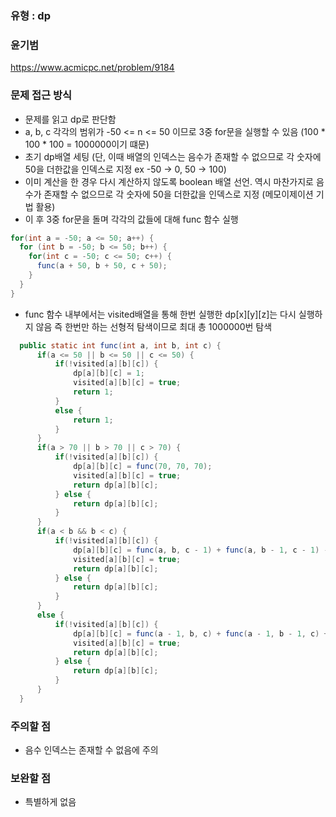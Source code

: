 ### 유형 : dp
### 윤기범
https://www.acmicpc.net/problem/9184

### 문제 접근 방식
  - 문제를 읽고 dp로 판단함
  - a, b, c 각각의 범위가 -50 <= n <= 50 이므로 3중 for문을 실행할 수 있음 (100 * 100 * 100 = 1000000이기 떄문)
  - 초기 dp배열 세팅 (단, 이때 배열의 인덱스는 음수가 존재할 수 없으므로 각 숫자에 50을 더한값을 인덱스로 지정 ex -50 -> 0, 50 -> 100)
  - 이미 계산을 한 경우 다시 계산하지 않도록 boolean 배열 선언. 역시 마찬가지로 음수가 존재할 수 없으므로 각 숫자에 50을 더한값을 인덱스로 지정 (메모이제이션 기법 활용)
  - 이 후 3중 for문을 돌며 각각의 값들에 대해 func 함수 실행
  ```java
  for(int a = -50; a <= 50; a++) {
    for (int b = -50; b <= 50; b++) {
      for(int c = -50; c <= 50; c++) {
        func(a + 50, b + 50, c + 50);
      }
    }
  }
  ```
  - func 함수 내부에서는 visited배열을 통해 한번 실행한 dp[x][y][z]는 다시 실행하지 않음 즉 한번만 하는 선형적 탐색이므로 최대 총 1000000번 탐색
  ```java
    public static int func(int a, int b, int c) {
        if(a <= 50 || b <= 50 || c <= 50) {
            if(!visited[a][b][c]) {
                dp[a][b][c] = 1;
                visited[a][b][c] = true;
                return 1;
            }
            else {
                return 1;
            }
        }
        if(a > 70 || b > 70 || c > 70) {
            if(!visited[a][b][c]) {
                dp[a][b][c] = func(70, 70, 70);
                visited[a][b][c] = true;
                return dp[a][b][c];
            } else {
                return dp[a][b][c];
            }
        }
        if(a < b && b < c) {
            if(!visited[a][b][c]) {
                dp[a][b][c] = func(a, b, c - 1) + func(a, b - 1, c - 1) - func(a, b - 1, c);
                visited[a][b][c] = true;
                return dp[a][b][c];
            } else {
                return dp[a][b][c];
            }
        }
        else {
            if(!visited[a][b][c]) {
                dp[a][b][c] = func(a - 1, b, c) + func(a - 1, b - 1, c) + func(a - 1, b, c - 1) - func(a - 1, b - 1, c - 1);
                visited[a][b][c] = true;
                return dp[a][b][c];
            } else {
                return dp[a][b][c];
            }
        }
    }
  ```
  
### 주의할 점
  - 음수 인덱스는 존재할 수 없음에 주의

### 보완할 점
  - 특별하게 없음
